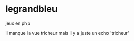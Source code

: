 legrandbleu
===========

jeux en php

il manque la vue tricheur mais il y a juste un echo 'tricheur'

